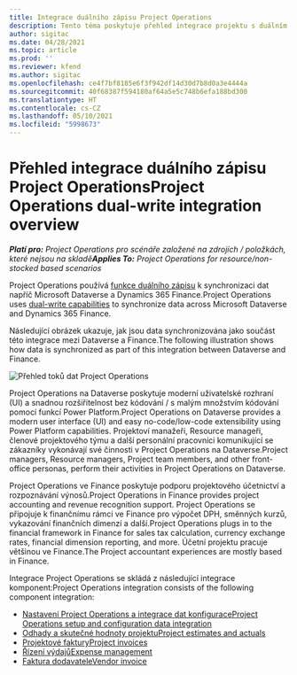 ```yaml
---
title: Integrace duálního zápisu Project Operations
description: Tento téma poskytuje přehled integrace projektu s duálním zápisem Project Operations.
author: sigitac
ms.date: 04/28/2021
ms.topic: article
ms.prod: ''
ms.reviewer: kfend
ms.author: sigitac
ms.openlocfilehash: ce4f7bf8185e6f3f942df14d30d7b8d0a3e4444a
ms.sourcegitcommit: 40f68387f594180af64a5e5c748b6efa188bd300
ms.translationtype: HT
ms.contentlocale: cs-CZ
ms.lasthandoff: 05/10/2021
ms.locfileid: "5998673"
---
```

# <a name="project-operations-dual-write-integration-overview"></a><span data-ttu-id="955e0-103">Přehled integrace duálního zápisu Project Operations</span><span class="sxs-lookup"><span data-stu-id="955e0-103">Project Operations dual-write integration overview</span></span>

<span data-ttu-id="955e0-104">_**Platí pro:** Project Operations pro scénáře založené na zdrojích / položkách, které nejsou na skladě_</span><span class="sxs-lookup"><span data-stu-id="955e0-104">_**Applies To:** Project Operations for resource/non-stocked based scenarios_</span></span>

<span data-ttu-id="955e0-105">Project Operations používá [funkce duálního zápisu](/dynamics365/fin-ops-core/dev-itpro/data-entities/dual-write/dual-write-home-page) k synchronizaci dat napříč Microsoft Dataverse a Dynamics 365 Finance.</span><span class="sxs-lookup"><span data-stu-id="955e0-105">Project Operations uses [dual-write capabilities](/dynamics365/fin-ops-core/dev-itpro/data-entities/dual-write/dual-write-home-page) to synchronize data across Microsoft Dataverse and Dynamics 365 Finance.</span></span>

<span data-ttu-id="955e0-106">Následující obrázek ukazuje, jak jsou data synchronizována jako součást této integrace mezi Dataverse a Finance.</span><span class="sxs-lookup"><span data-stu-id="955e0-106">The following illustration shows how data is synchronized as part of this integration between Dataverse and Finance.</span></span>

![Přehled toků dat Project Operations](./media/ProjectOperationsFlows.jpg)

<span data-ttu-id="955e0-108">Project Operations na Dataverse poskytuje moderní uživatelské rozhraní (UI) a snadnou rozšiřitelnost bez kódování / s malým množstvím kódování pomocí funkcí Power Platform.</span><span class="sxs-lookup"><span data-stu-id="955e0-108">Project Operations on Dataverse provides a modern user interface (UI) and easy no-code/low-code extensibility using Power Platform capabilities.</span></span> <span data-ttu-id="955e0-109">Projektoví manažeři, Resource manageři, členové projektového týmu a další personální pracovníci komunikující se zákazníky vykonávají své činnosti v Project Operations na Dataverse.</span><span class="sxs-lookup"><span data-stu-id="955e0-109">Project managers, Resource managers, Project team members, and other front-office personas, perform their activities in Project Operations on Dataverse.</span></span>

<span data-ttu-id="955e0-110">Project Operations ve Finance poskytuje podporu projektového účetnictví a rozpoznávání výnosů.</span><span class="sxs-lookup"><span data-stu-id="955e0-110">Project Operations in Finance provides project accounting and revenue recognition support.</span></span> <span data-ttu-id="955e0-111">Project Operations se připojuje k finančnímu rámci ve Finance pro výpočet DPH, směnných kurzů, vykazování finančních dimenzí a další.</span><span class="sxs-lookup"><span data-stu-id="955e0-111">Project Operations plugs in to the financial framework in Finance for sales tax calculation, currency exchange rates, financial dimension reporting, and more.</span></span> <span data-ttu-id="955e0-112">Účetní projektu pracuje většinou ve Finance.</span><span class="sxs-lookup"><span data-stu-id="955e0-112">The Project accountant experiences are mostly based in Finance.</span></span>

<span data-ttu-id="955e0-113">Integrace Project Operations se skládá z následující integrace komponent:</span><span class="sxs-lookup"><span data-stu-id="955e0-113">Project Operations integration consists of the following component integration:</span></span>


- [<span data-ttu-id="955e0-114">Nastavení Project Operations a integrace dat konfigurace</span><span class="sxs-lookup"><span data-stu-id="955e0-114">Project Operations setup and configuration data integration</span></span>](resource-dual-write-setup-integration.md) 
- [<span data-ttu-id="955e0-115">Odhady a skutečné hodnoty projektu</span><span class="sxs-lookup"><span data-stu-id="955e0-115">Project estimates and actuals</span></span>](resource-dual-write-estimates-actuals.md)
- [<span data-ttu-id="955e0-116">Projektové faktury</span><span class="sxs-lookup"><span data-stu-id="955e0-116">Project invoices</span></span>](resource-dual-write-project-invoice.md)
- [<span data-ttu-id="955e0-117">Řízení výdajů</span><span class="sxs-lookup"><span data-stu-id="955e0-117">Expense management</span></span>](resource-dual-write-expense.md)
- [<span data-ttu-id="955e0-118">Faktura dodavatele</span><span class="sxs-lookup"><span data-stu-id="955e0-118">Vendor invoice</span></span>](resource-dual-write-vendor-invoice.md)
